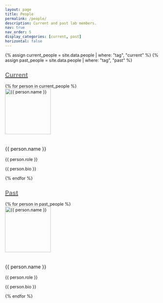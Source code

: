 ```yaml
---
layout: page
title: People
permalink: /people/
description: Current and past lab members.
nav: true
nav_order: 5
display_categories: [current, past]
horizontal: false
---
```


<div class="people">
  {% assign current_people = site.data.people | where: "tag", "current" %}
  {% assign past_people = site.data.people | where: "tag", "past" %}

 <!-- Current Section -->
<a id="current" href=".#current">
  <h2 class="category" style="font-size: 20px; color: grey;">Current</h2>
</a>
<div class="team-list current">
  <div class="row row-cols-1 row-cols-md-3">
    {% for person in current_people %}
      <div class="team-member">
        <img src="{{ person.image }}" alt="{{ person.name }}" style="width: 150px; height: 150px; object-fit: cover; margin-bottom: 15px;">
        <h3 style="font-size: 16px; font-weight: normal;">{{ person.name }}</h3> <!-- Reduced font size for name -->
        <p class="role">{{ person.role }}</p>
        <p>{{ person.bio }}</p>
      </div>
    {% endfor %}
  </div>
</div>



<!-- Past Section -->
<a id="past" href=".#past">
  <h2 class="category" style="font-size: 20px; color: grey;">Past</h2>
</a>
<div class="team-list past">
  <div class="row row-cols-1 row-cols-md-3">
    {% for person in past_people %}
      <div class="team-member">
      <img src="{{ person.image }}" alt="{{ person.name }}" style="width: 150px; height: 150px; object-fit: cover; margin-bottom: 15px;">
        <h3 style="font-size: 16px; font-weight: normal;">{{ person.name }}</h3> <!-- Reduced font size for name -->
        <p class="role">{{ person.role }}</p>
        <p>{{ person.bio }}</p>
      </div>
    {% endfor %}
  </div>
</div>
